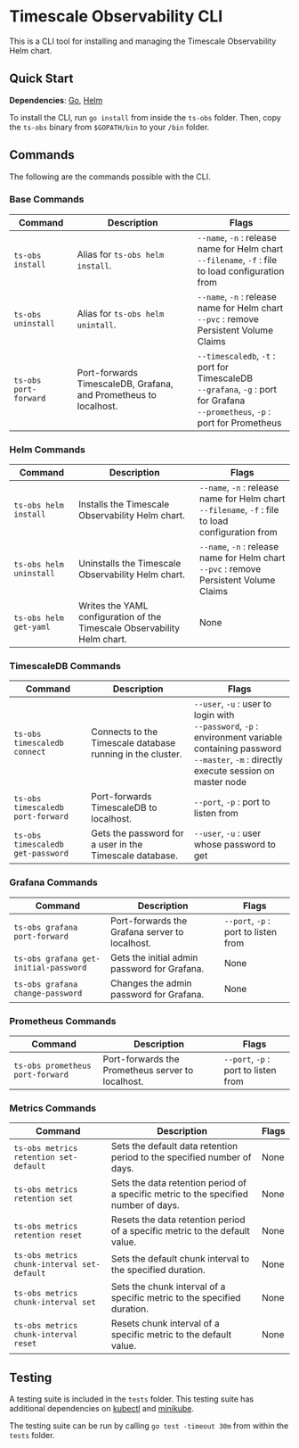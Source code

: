 # Timescale Observability CLI

This is a CLI tool for installing and managing the Timescale Observability Helm chart. 

## Quick Start

__Dependencies__: [Go](https://golang.org/doc/install), [Helm](https://helm.sh/docs/intro/install/)

To install the CLI, run `go install` from inside the `ts-obs` folder. 
Then, copy the `ts-obs` binary from `$GOPATH/bin` to your `/bin` folder. 

## Commands

The following are the commands possible with the CLI. 

### Base Commands

| Command               | Description                                                      | Flags                                                                                                  |
|-----------------------|------------------------------------------------------------------|--------------------------------------------------------------------------------------------------------|
| `ts-obs install`      | Alias for `ts-obs helm install`.                                 | `--name`, `-n` : release name for Helm chart <br> `--filename`, `-f` : file to load configuration from |
| `ts-obs uninstall`    | Alias for `ts-obs helm unintall`.                                | `--name`, `-n` : release name for Helm chart <br> `--pvc` : remove Persistent Volume Claims            |
| `ts-obs port-forward` | Port-forwards TimescaleDB, Grafana, and Prometheus to localhost. | `--timescaledb`, `-t` : port for TimescaleDB <br> `--grafana`, `-g` : port for Grafana <br> `--prometheus`, `-p` : port for Prometheus <br> |

### Helm Commands

| Command                 | Description                                                              | Flags                                                                                                  |
|-------------------------|--------------------------------------------------------------------------|--------------------------------------------------------------------------------------------------------|
| `ts-obs helm install`   | Installs the Timescale Observability Helm chart.                         | `--name`, `-n` : release name for Helm chart <br> `--filename`, `-f` : file to load configuration from |
| `ts-obs helm uninstall` | Uninstalls the Timescale Observability Helm chart.                       | `--name`, `-n` : release name for Helm chart <br> `--pvc` : remove Persistent Volume Claims            |
| `ts-obs helm get-yaml`  | Writes the YAML configuration of the Timescale Observability Helm chart. | None                                                                                                   |

### TimescaleDB Commands

| Command                           | Description                                                | Flags                                       |
|-----------------------------------|------------------------------------------------------------|---------------------------------------------|
| `ts-obs timescaledb connect`      | Connects to the Timescale database running in the cluster. | `--user`, `-u` : user to login with <br> `--password`, `-p` : environment variable containing password <br> `--master`, `-m` : directly execute session on master node |
| `ts-obs timescaledb port-forward` | Port-forwards TimescaleDB to localhost.                    | `--port`, `-p` : port to listen from        |
| `ts-obs timescaledb get-password` | Gets the password for a user in the Timescale database.    | `--user`, `-u` : user whose password to get |

### Grafana Commands

| Command                               | Description                                    | Flags                                |
|---------------------------------------|------------------------------------------------|--------------------------------------|
| `ts-obs grafana port-forward`         | Port-forwards the Grafana server to localhost. | `--port`, `-p` : port to listen from |
| `ts-obs grafana get-initial-password` | Gets the initial admin password for Grafana.   | None                                 |
| `ts-obs grafana change-password`      | Changes the admin password for Grafana.        | None                                 |

### Prometheus Commands

| Command                          | Description                                       | Flags                                |
|----------------------------------|---------------------------------------------------|--------------------------------------|
| `ts-obs prometheus port-forward` | Port-forwards the Prometheus server to localhost. | `--port`, `-p` : port to listen from |

### Metrics Commands

| Command                                     | Description                                                                          | Flags |
|---------------------------------------------|--------------------------------------------------------------------------------------|-------|
| `ts-obs metrics retention set-default`      | Sets the default data retention period to the specified number of days.              | None  |
| `ts-obs metrics retention set`              | Sets the data retention period of a specific metric to the specified number of days. | None  |
| `ts-obs metrics retention reset`            |  Resets the data retention period of a specific metric to the default value.         | None  |
| `ts-obs metrics chunk-interval set-default` | Sets the default chunk interval to the specified duration.                           | None  |
| `ts-obs metrics chunk-interval set`         | Sets the chunk interval of a specific metric to the specified duration.              | None  |
| `ts-obs metrics chunk-interval reset`       | Resets chunk interval of a specific metric to the default value.                     | None  |

## Testing

A testing suite is included in the `tests` folder. This testing suite has additional dependencies on [kubectl](https://kubernetes.io/docs/tasks/tools/install-kubectl/) and [minikube](https://kubernetes.io/docs/tasks/tools/install-minikube/).

The testing suite can be run by calling `go test -timeout 30m` from within the `tests` folder. 
